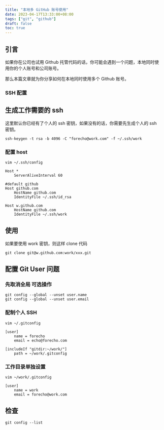 ```yaml
---
title: "本地多 GitHub 账号使用"
date: 2023-04-17T13:33:00+08:00
tags: ["git", "github"]
draft: false
toc: true
---
```


## 引言

如果你在公司也试用 Github 托管代码的话，你可能会遇到一个问题，本地同时使用你的个人账号和公司账号。

那么本篇文章就为你分享如何在本地同时使用多个 Github 账号。


### SSH 配置

## 生成工作需要的 ssh

这里默认你已经有了个人的 ssh 密钥，如果没有的话，你需要先生成个人的 ssh 密钥。

```shell
ssh-keygen -t rsa -b 4096 -C "forecho@work.com" -f ~/.ssh/work
```

<!--more-->

### 配置 host

```shell
vim ~/.ssh/config
```

```
Host *
    ServerAliveInterval 60

#default github
Host github.com
    HostName github.com
    IdentityFile ~/.ssh/id_rsa

Host w.github.com
    HostName github.com
    IdentityFile ~/.ssh/work
```

## 使用

如果要使用 work 密钥，则这样 clone 代码

```shell
git clone git@w.github.com:work/xxx.git
```

## 配置 Git User 问题

### 先取消全局 可选操作

```shell
git config --global --unset user.name 
git config --global --unset user.email
```

### 配制个人 SSH

```shell
vim ~/.gitconfig
```

```
[user]
    name = forecho
    email = echo@forecho.com

[includeIf "gitdir:~/work/"]
    path = ~/work/.gitconfig
```


### 工作目录单独设置


```shell
vim ~/work/.gitconfig
```

```
[user]
    name = work
    email = forecho@work.com
```

## 检查

```shell
git config --list
```